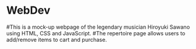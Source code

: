 # WebDev
#This is a mock-up webpage of the legendary musician Hiroyuki Sawano using HTML, CSS and JavaScript. 
#The repertoire page allows users to add/remove items to cart and purchase.
